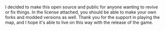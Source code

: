 I decided to make this open source and public for anyone wanting to revive or fix things. In the license attached, you should be able to make your own forks and modded versions as well. 
Thank you for the support in playing the map, and I hope it's able to live on this way with the release of the game.
